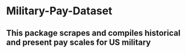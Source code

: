 # Military-Pay-Dataset

## This package scrapes and compiles historical and present pay scales for US military